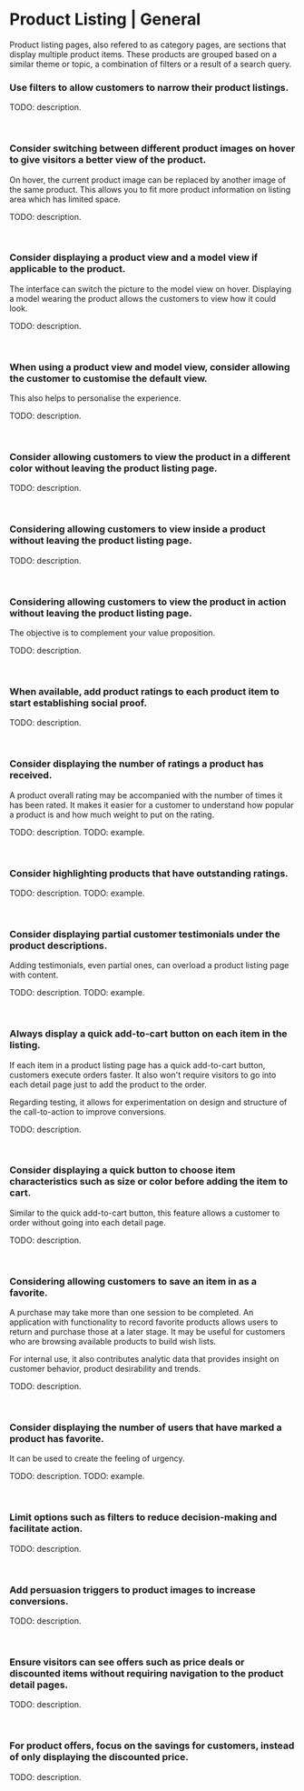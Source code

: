 # Product Listing | General

Product listing pages, also refered to as category pages, are sections that display multiple product items. These products are grouped based on a similar theme or topic, a
combination of filters or a result of a search query.
<br>


### Use filters to allow customers to narrow their product listings.

TODO: description.

<br>


### Consider switching between different product images on hover to give visitors a better view of the product.

On hover, the current product image can be replaced by another image of the same product. This allows you to fit more product information on listing area which
has limited space.

TODO: description.

<br>


### Consider displaying a product view and a model view if applicable to the product.

The interface can switch the picture to the model view on hover. Displaying a model wearing the product allows the customers to view how it could look.

TODO: description.

<br>

### When using a product view and model view, consider allowing the customer to customise the default view.

This also helps to personalise the experience.

TODO: description.

<br>


### Consider allowing customers to view the product in a different color without leaving the product listing page.

TODO: description.

<br>


### Considering allowing customers to view inside a product without leaving the product listing page.

TODO: description.

<br>


### Considering allowing customers to view the product in action without leaving the product listing page.

The objective is to complement your value proposition.

TODO: description.

<br>


### When available, add product ratings to each product item to start establishing social proof.

TODO: description.

<br>


### Consider displaying the number of ratings a product has received.

A product overall rating may be accompanied with the number of times it has been rated. It makes it easier for a customer to understand how popular a product is and how
much weight to put on the rating.

TODO: description.
TODO: example.

<br>


### Consider highlighting products that have outstanding ratings.

TODO: description.
TODO: example.

<br>


### Consider displaying partial customer testimonials under the product descriptions.

Adding testimonials, even partial ones, can overload a product listing page with content.

TODO: description.
TODO: example.

<br>


### Always display a quick add-to-cart button on each item in the listing.

If each item in a product listing page has a quick add-to-cart button, customers execute orders faster. It also won't require visitors to go into each detail page just to
add the product to the order.

Regarding testing, it allows for experimentation on design and structure of the call-to-action to improve conversions.

TODO: description.

<br>


### Consider displaying a quick button to choose item characteristics such as size or color before adding the item to cart.

Similar to the quick add-to-cart button, this feature allows a customer to order without going into each detail page.

TODO: description.

<br>


### Considering allowing customers to save an item in as a favorite.

A purchase may take more than one session to be completed. An application with functionality to record favorite products allows users to return and purchase those at a later stage.
It may be useful for customers who are browsing available products to build wish lists.

For internal use, it also contributes analytic data that provides insight on customer behavior, product desirability and trends.

TODO: description.

<br>


### Consider displaying the number of users that have marked a product has favorite.

It can be used to create the feeling of urgency.

TODO: description.
TODO: example.

<br>


### Limit options such as filters to reduce decision-making and facilitate action.


TODO: description.

<br>


### Add persuasion triggers to product images to increase conversions.

TODO: description.

<br>


### Ensure visitors can see offers such as price deals or discounted items without requiring navigation to the product detail pages.

TODO: description.

<br>


### For product offers, focus on the savings for customers, instead of only displaying the discounted price.

TODO: description.

<br>


